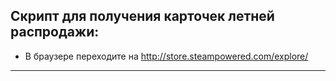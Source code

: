 ## Скрипт для получения карточек летней распродажи:
- В браузере переходите на http://store.steampowered.com/explore/
---

